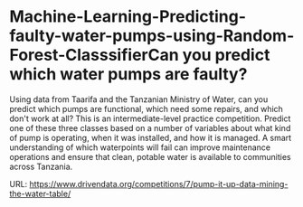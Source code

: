 # Machine-Learning-Predicting-faulty-water-pumps-using-Random-Forest-ClasssifierCan you predict which water pumps are faulty?

Using data from Taarifa and the Tanzanian Ministry of Water, can you predict which pumps are functional, which need some repairs, and which don't work at all? This is an intermediate-level practice competition. Predict one of these three classes based on a number of variables about what kind of pump is operating, when it was installed, and how it is managed. A smart understanding of which waterpoints will fail can improve maintenance operations and ensure that clean, potable water is available to communities across Tanzania.

URL: https://www.drivendata.org/competitions/7/pump-it-up-data-mining-the-water-table/
